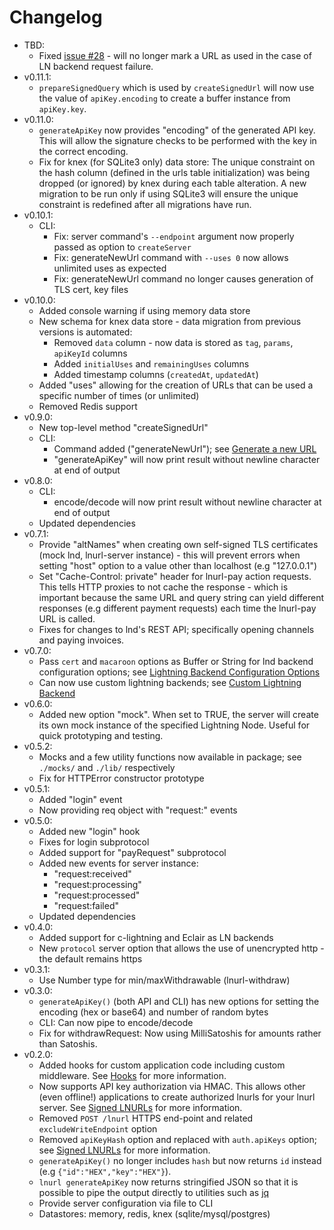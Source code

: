 # Changelog

* TBD:
  * Fixed [issue #28](https://github.com/chill117/lnurl-node/issues/28) - will no longer mark a URL as used in the case of LN backend request failure.
* v0.11.1:
  * `prepareSignedQuery` which is used by `createSignedUrl` will now use the value of `apiKey.encoding` to create a buffer instance from `apiKey.key`.
* v0.11.0:
  * `generateApiKey` now provides "encoding" of the generated API key. This will allow the signature checks to be performed with the key in the correct encoding.
  * Fix for knex (for SQLite3 only) data store: The unique constraint on the hash column (defined in the urls table initialization) was being dropped (or ignored) by knex during each table alteration. A new migration to be run only if using SQLite3 will ensure the unique constraint is redefined after all migrations have run.
* v0.10.1:
  * CLI:
    * Fix: server command's `--endpoint` argument now properly passed as option to `createServer`
    * Fix: generateNewUrl command with `--uses 0` now allows unlimited uses as expected
    * Fix: generateNewUrl command no longer causes generation of TLS cert, key files
* v0.10.0:
  * Added console warning if using memory data store
  * New schema for knex data store - data migration from previous versions is automated:
    * Removed `data` column - now data is stored as `tag`, `params`, `apiKeyId` columns
    * Added `initialUses` and `remainingUses` columns
    * Added timestamp columns (`createdAt`, `updatedAt`)
  * Added "uses" allowing for the creation of URLs that can be used a specific number of times (or unlimited)
  * Removed Redis support
* v0.9.0:
  * New top-level method "createSignedUrl"
  * CLI:
    * Command added ("generateNewUrl"); see [Generate a new URL](https://github.com/chill117/lnurl-node/blob/master/README.md#generate-a-new-url)
    * "generateApiKey" will now print result without newline character at end of output
* v0.8.0:
  * CLI:
    * encode/decode will now print result without newline character at end of output
  * Updated dependencies
* v0.7.1:
  * Provide "altNames" when creating own self-signed TLS certificates (mock lnd, lnurl-server instance) - this will prevent errors when setting "host" option to a value other than localhost (e.g "127.0.0.1")
  * Set "Cache-Control: private" header for lnurl-pay action requests. This tells HTTP proxies to not cache the response - which is important because the same URL and query string can yield different responses (e.g different payment requests) each time the lnurl-pay URL is called.
  * Fixes for changes to lnd's REST API; specifically opening channels and paying invoices.
* v0.7.0:
  * Pass `cert` and `macaroon` options as Buffer or String for lnd backend configuration options; see [Lightning Backend Configuration Options](https://github.com/chill117/lnurl-node#lightning-backend-configuration-options)
  * Can now use custom lightning backends; see [Custom Lightning Backend](https://github.com/chill117/lnurl-node/blob/master/README.md#custom-lightning-backend)
* v0.6.0:
  * Added new option "mock". When set to TRUE, the server will create its own mock instance of the specified Lightning Node. Useful for quick prototyping and testing.
* v0.5.2:
  * Mocks and a few utility functions now available in package; see `./mocks/` and `./lib/` respectively
  * Fix for HTTPError constructor prototype
* v0.5.1:
  * Added "login" event
  * Now providing req object with "request:" events
* v0.5.0:
  * Added new "login" hook
  * Fixes for login subprotocol
  * Added support for "payRequest" subprotocol
  * Added new events for server instance:
    * "request:received"
    * "request:processing"
    * "request:processed"
    * "request:failed"
  * Updated dependencies
* v0.4.0:
  * Added support for c-lightning and Eclair as LN backends
  * New `protocol` server option that allows the use of unencrypted http - the default remains https
* v0.3.1:
  * Use Number type for min/maxWithdrawable (lnurl-withdraw)
* v0.3.0:
  * `generateApiKey()` (both API and CLI) has new options for setting the encoding (hex or base64) and number of random bytes
  * CLI: Can now pipe to encode/decode
  * Fix for withdrawRequest: Now using MilliSatoshis for amounts rather than Satoshis.
* v0.2.0:
  * Added hooks for custom application code including custom middleware. See [Hooks](https://github.com/chill117/lnurl-node/blob/master/README.md#hooks) for more information.
  * Now supports API key authorization via HMAC. This allows other (even offline!) applications to create authorized lnurls for your lnurl server. See [Signed LNURLs](https://github.com/chill117/lnurl-node/blob/master/README.md#signed-lnurls) for more information.
  * Removed `POST /lnurl` HTTPS end-point and related `excludeWriteEndpoint` option
  * Removed `apiKeyHash` option and replaced with `auth.apiKeys` option; see [Signed LNURLs](https://github.com/chill117/lnurl-node/blob/master/README.md#signed-lnurls) for more information.
  * `generateApiKey()` no longer includes `hash` but now returns `id` instead (e.g `{"id":"HEX","key":"HEX"}`).
  * `lnurl generateApiKey` now returns stringified JSON so that it is possible to pipe the output directly to utilities such as [jq](https://stedolan.github.io/jq/)
  * Provide server configuration via file to CLI
  * Datastores: memory, redis, knex (sqlite/mysql/postgres)
